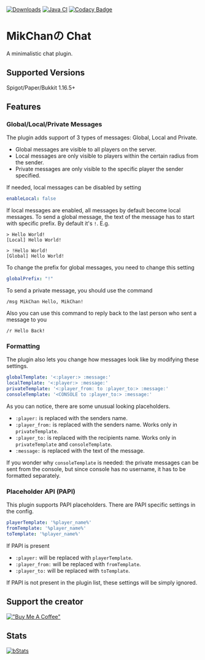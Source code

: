 [![Downloads](https://pluginbadges.glitch.me/api/v1/dl/Downloads-limegreen.svg?spigot=mikchan%25E3%2581%25AEchat.103501&github=MikChanNoPlugins%2FChat&style=flat)](https://www.spigotmc.org/resources/mikchan%E3%81%AEchat.103501/)
[![Java CI](https://github.com/MikChanNoPlugins/Chat/actions/workflows/build.yaml/badge.svg)](https://github.com/MikChanNoPlugins/Chat/actions/workflows/build.yaml)
[![Codacy Badge](https://app.codacy.com/project/badge/Grade/f7bb532885f14bc28dd589b9ebec7427)](https://www.codacy.com/gh/MikChanNoPlugins/Chat/dashboard?utm_source=github.com&amp;utm_medium=referral&amp;utm_content=MikChanNoPlugins/Chat&amp;utm_campaign=Badge_Grade)

# MikChanの Chat
A minimalistic chat plugin.

## Supported Versions

Spigot/Paper/Bukkit 1.16.5+

## Features

### Global/Local/Private Messages
The plugin adds support of 3 types of messages: Global, Local and Private. 
-   Global messages are visible to all players on the server.
-   Local messages are only visible to players within the certain radius from the sender.
-   Private messages are only visible to the specific player the sender specified.


If needed, local messages can be disabled by setting
```yaml
enableLocal: false
```

If local messages are enabled, all messages by default become local messages. To send a global message, the text of the message has to start with specific prefix. By default it's `!`.
E.g.
```log
> Hello World!
[Local] Hello World!

> !Hello World!
[Global] Hello World!
```

To change the prefix for global messages, you need to change this setting
```yaml
globalPrefix: "!"
```

To send a private message, you should use the command
```log
/msg MikChan Hello, MikChan!
```

Also you can use this command to reply back to the last person who sent a message to you
```log
/r Hello Back!
```

### Formatting

The plugin also lets you change how messages look like by modifying these settings.
```yaml
globalTemplate: '<:player:> :message:'
localTemplate: '<:player:> :message:'
privateTemplate: '<:player_from: to :player_to:> :message:'
consoleTemplate: '<CONSOLE to :player_to:> :message:'
```

As you can notice, there are some unusual looking placeholders.
-   `:player:` is replaced with the senders name.
-   `:player_from:` is replaced with the senders name. Works only in `privateTemplate`.
-   `:player_to:` is replaced with the recipients name. Works only in `privateTemplate` and `consoleTemplate`.
-   `:message:` is replaced with the text of the message.

If you wonder why `consoleTemplate` is needed: the private messages can be sent from the console, but since console has no username, it has to be formatted separately.

### Placeholder API (PAPI)
This plugin supports PAPI placeholders. There are PAPI specific settings in the config.
```yaml
playerTemplate: '%player_name%'
fromTemplate: '%player_name%'
toTemplate: '%player_name%'
```

If PAPI is present
-   `:player:` will be replaced with `playerTemplate`.
-   `:player_from:` will be replaced with `fromTemplate`.
-   `:player_to:` will be replaced with `toTemplate`.

If PAPI is not present in the plugin list, these settings will be simply ignored.

## Support the creator
[!["Buy Me A Coffee"](https://www.buymeacoffee.com/assets/img/custom_images/orange_img.png)](https://www.buymeacoffee.com/mcnp)

## Stats

[![bStats](https://bstats.org/signatures/bukkit/MikChanNoChat.svg)](https://bstats.org/plugin/bukkit/MikChanNoChat/15823)

